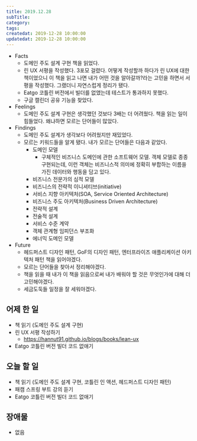```yaml
---
title: 2019.12.28
subTitle: 
category: 
tags: 
createdat: 2019-12-28 10:00:00
updatedat: 2019-12-28 10:00:00
---
```


* Facts
  * 도메인 주도 설계 구현 책을 읽었다.
  * 린 UX 서평을 작성했다. 3포모 걸렸다. 어떻게 작성할까 하다가 린 UX에 대한 책이었으니 이 책을 읽고 나면 내가 어떤 것을 알아갈까?라는 고민을 하면서 서평을 작성했다. 그랬더니 자연스럽게 정리가 됐다.
  * Eatgo 코틀린 버전에서 빌더를 없앴는데 테스트가 통과하지 못했다.
  * 구글 캘린더 공유 기능을 찾았다.
* Feelings
  * 도메인 주도 설계 구현은 생각했던 것보다 3배는 더 어려웠다. 책을 읽는 일이 힘들었다. 왜냐하면 모르는 단어들이 많았다.
* Findings
  * 도메인 주도 설계가 생각보다 어려웠지만 재밌었다.
  * 모르는 키워드들을 알게 됐다. 내가 모르는 단어들은 다음과 같았다.
    * 도메인 모델
      * 구체적인 비즈니스 도메인에 관한 소프트웨어 모델. 객체 모델로 종종 구현되는데, 이런 객체는 비즈니스적 의미에 정확히 부합하는 이름을 가진 데이터와 행동을 담고 있다.
    * 비즈니스 전문가의 심적 모델
    * 비즈니스의 전략적 이니셔티브(initiative)
    * 서비스 지향 아키텍처(SOA, Service Oriented Architecture)
    * 비즈니스 주도 아키텍처(Business Driven Architecture)
    * 전략적 설계
    * 전술적 설계
    * 서비스 수준 계약
    * 객체 관계형 임피던스 부조화
    * 에너믹 도메인 모델
* Future
  * 헤드퍼스트 디자인 패턴, GoF의 디자인 패턴, 엔터프라이즈 애플리케이션 아키텍처 패턴 책을 읽어야겠다.
  * 모르는 단어들을 찾아서 정리해야겠다.
  * 책을 읽을 때 내가 이 책을 읽음으로써 내가 배워야 할 것은 무엇인가에 대해 더 고민해야겠다.
  * 세금도둑들 일정을 잘 세워야겠다.

## 어제 한 일

* 책 읽기 (도메인 주도 설계 구현)
* 린 UX 서평 작성하기
  * <https://hannut91.github.io/blogs/books/lean-ux>
* Eatgo 코틀린 버전 빌더 코드 없애기

## 오늘 할 일

* 책 읽기 (도메인 주도 설계 구현, 코틀린 인 액션, 헤드퍼스트 디자인 패턴)
* 패캠 스프링 부트 강의 듣기
* Eatgo 코틀린 버전 빌더 코드 없애기

## 장애물

* 없음
